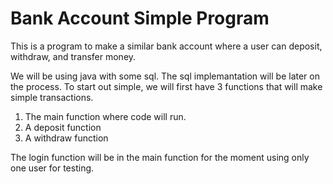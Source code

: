 # Bank Account Simple Program

This is a program to make a similar bank account where a user can deposit, withdraw, and transfer money. 
 
We will be using java with some sql. The sql implemantation will be later on the process. 
To start out simple, we will first have 3 functions that will make simple transactions.  

1. The main function where code will run.
2. A deposit function
3. A withdraw function  

The login function will be in the main function for the moment using only one user for testing. 
